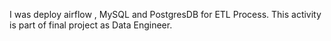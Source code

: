I was deploy airflow , MySQL and PostgresDB for ETL Process. This activity is part of  final project as Data Engineer.
